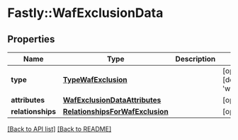 # Fastly::WafExclusionData

## Properties

| Name | Type | Description | Notes |
| ---- | ---- | ----------- | ----- |
| **type** | [**TypeWafExclusion**](TypeWafExclusion.md) |  | [optional][default to &#39;waf_exclusion&#39;] |
| **attributes** | [**WafExclusionDataAttributes**](WafExclusionDataAttributes.md) |  | [optional] |
| **relationships** | [**RelationshipsForWafExclusion**](RelationshipsForWafExclusion.md) |  | [optional] |

[[Back to API list]](../../README.md#endpoints) [[Back to README]](../../README.md)

